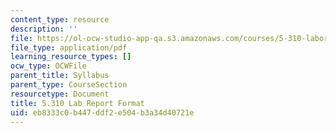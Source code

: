 ```yaml
---
content_type: resource
description: ''
file: https://ol-ocw-studio-app-qa.s3.amazonaws.com/courses/5-310-laboratory-chemistry-fall-2019/eb8333c0b447ddf2e504b3a34d40721e_MIT5_310F19_report.pdf
file_type: application/pdf
learning_resource_types: []
ocw_type: OCWFile
parent_title: Syllabus
parent_type: CourseSection
resourcetype: Document
title: 5.310 Lab Report Format
uid: eb8333c0-b447-ddf2-e504-b3a34d40721e
---
```

